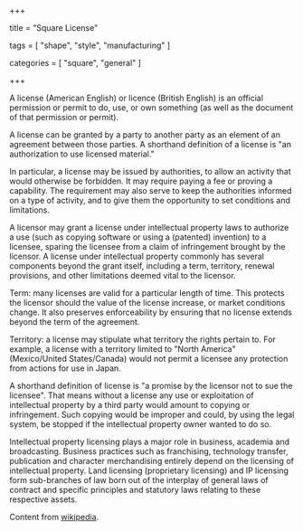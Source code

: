 +++

title = "Square License"

tags = [
  "shape",
  "style",
  "manufacturing"
]

categories = [
  "square",
  "general"
]


+++

A license (American English) or licence (British English) is an official permission or permit to do, use, or own something (as well as the document of that permission or permit).

A license can be granted by a party to another party as an element of an agreement between those parties. A shorthand definition of a license is "an authorization to use licensed material."

In particular, a license may be issued by authorities, to allow an activity that would otherwise be forbidden. It may require paying a fee or proving a capability. The requirement may also serve to keep the authorities informed on a type of activity, and to give them the opportunity to set conditions and limitations.

A licensor may grant a license under intellectual property laws to authorize a use (such as copying software or using a (patented) invention) to a licensee, sparing the licensee from a claim of infringement brought by the licensor. A license under intellectual property commonly has several components beyond the grant itself, including a term, territory, renewal provisions, and other limitations deemed vital to the licensor.

Term: many licenses are valid for a particular length of time. This protects the licensor should the value of the license increase, or market conditions change. It also preserves enforceability by ensuring that no license extends beyond the term of the agreement.

Territory: a license may stipulate what territory the rights pertain to. For example, a license with a territory limited to "North America" (Mexico/United States/Canada) would not permit a licensee any protection from actions for use in Japan.

A shorthand definition of license is "a promise by the licensor not to sue the licensee". That means without a license any use or exploitation of intellectual property by a third party would amount to copying or infringement. Such copying would be improper and could, by using the legal system, be stopped if the intellectual property owner wanted to do so.

Intellectual property licensing plays a major role in business, academia and broadcasting. Business practices such as franchising, technology transfer, publication and character merchandising entirely depend on the licensing of intellectual property. Land licensing (proprietary licensing) and IP licensing form sub-branches of law born out of the interplay of general laws of contract and specific principles and statutory laws relating to these respective assets. 

Content from [wikipedia](https://en.wikipedia.org/wiki/License).
